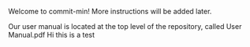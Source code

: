 Welcome to commit-min! More instructions will be added later.

Our user manual is located at the top level of the repository, called User Manual.pdf
Hi this is a test
